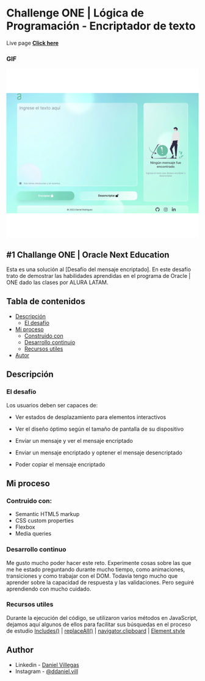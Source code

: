 # Challenge ONE | Lógica de Programación - Encriptador de texto

Live page **[Click here](https://villd.github.io/oracle-challange/)**

### GIF

![capturas](https://raw.githubusercontent.com/VillD/oracle-challange/main/desing/preview.gif)

## #1 Challange ONE | Oracle Next Education

Esta es una solución al [Desafío del mensaje encriptado]. En este desafío trato de demostrar las habilidades aprendidas en el programa de Oracle | ONE dado las clases por ALURA LATAM.

## Tabla de contenidos

- [Descripción](#descripción)
   - [El desafío](#el-desafío)
- [Mi proceso](#my-process)
   - [Construido con](#contruido-con)
   - [Desarrollo continuio](#desarrollo-continuo)
   - [Recursos utiles](#recursos-utiles)
- [Autor](#autor)

## Descripción

### El desafío

Los usuarios deben ser capaces de:

- Ver estados de desplazamiento para elementos interactivos
  
- Ver el diseño óptimo según el tamaño de pantalla de su dispositivo
  
- Enviar un mensaje y ver el mensaje encriptado

- Enviar un mensaje encriptado y optener el mensaje desencriptado

- Poder copiar el mensaje encriptado

## Mi proceso

### Contruido con:

- Semantic HTML5 markup
- CSS custom properties
- Flexbox
- Media queries

### Desarrollo continuo

Me gusto mucho poder hacer este reto. Experimente cosas sobre las que me he estado preguntando durante mucho tiempo, como animaciones, transiciones y como trabajar con el DOM.
Todavía tengo mucho que aprender sobre la capacidad de respuesta y las validaciones. Pero seguiré aprendiendo con mucho cuidado.

### Recursos utiles

Durante la ejecución del código, se utilizaron varios métodos en JavaScript, dejamos aquí algunos de ellos para facilitar sus búsquedas en el proceso de estudio [Includes()](https://developer.mozilla.org/pt-BR/docs/Web/JavaScript/Reference/Global_Objects/Array/includes) | [replaceAll()](https://developer.mozilla.org/pt-BR/docs/Web/JavaScript/Reference/Global_Objects/String/toLowerCase) | [navigator.clipboard](https://developer.mozilla.org/en-US/docs/Mozilla/Add-ons/WebExtensions/Interact_with_the_clipboard) | [Element.style](https://www.w3schools.com/jsref/dom_obj_style.asp)

## Author

- Linkedin - [Daniel Villegas](https://www.linkedin.com/in/daniel-rodriguez-villegas-349b01240/)
- Instagram - [@ddaniel.vill](https://www.instagram.com/ddaniel.vill/)





